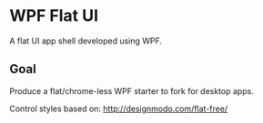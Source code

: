 # WPF Flat UI
A flat UI app shell developed using WPF.

## Goal
Produce a flat/chrome-less WPF starter to fork for desktop apps.

Control styles based on: http://designmodo.com/flat-free/
